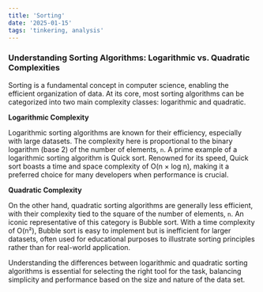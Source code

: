 ```yaml
---
title: 'Sorting'
date: '2025-01-15'
tags: 'tinkering, analysis'
---
```


### Understanding Sorting Algorithms: Logarithmic vs. Quadratic Complexities

Sorting is a fundamental concept in computer science, enabling the efficient organization of data. At its core, most sorting algorithms can be categorized into two main complexity classes: logarithmic and quadratic.

**Logarithmic Complexity**

Logarithmic sorting algorithms are known for their efficiency, especially with large datasets. The complexity here is proportional to the binary logarithm (base 2) of the number of elements, `n`. A prime example of a logarithmic sorting algorithm is Quick sort. Renowned for its speed, Quick sort boasts a time and space complexity of O(n × log n), making it a preferred choice for many developers when performance is crucial.

**Quadratic Complexity**

On the other hand, quadratic sorting algorithms are generally less efficient, with their complexity tied to the square of the number of elements, `n`. An iconic representative of this category is Bubble sort. With a time complexity of O(n²), Bubble sort is easy to implement but is inefficient for larger datasets, often used for educational purposes to illustrate sorting principles rather than for real-world application.

Understanding the differences between logarithmic and quadratic sorting algorithms is essential for selecting the right tool for the task, balancing simplicity and performance based on the size and nature of the data set.
